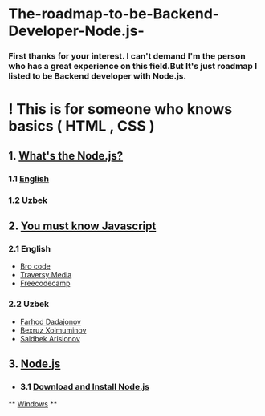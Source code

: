 # The-roadmap-to-be-Backend-Developer-Node.js-
### First thanks for your interest. I can't demand I'm the person who has a great experience on this field.But It's just roadmap I listed to be Backend developer with Node.js.

# ! This is for someone who knows basics ( HTML , CSS )

## 1. [What's the Node.js?](https://nodejs.org/en/about)
###  1.1 [English](https://youtu.be/uVwtVBpw7RQ)
###  1.2 [Uzbek](https://youtu.be/wmiLwVV19c4)

## 2. [You must know Javascript](https://javascript.info/)
### 2.1 English
*  [Bro code](https://youtu.be/8dWL3wF_OMw)
*  [Traversy Media](https://youtu.be/hdI2bqOjy3c)
*  [Freecodecamp](https://youtu.be/jS4aFq5-91M)
### 2.2 Uzbek
* [Farhod Dadajonov](https://youtu.be/DFyzRUsLwYE)
* [Bexruz Xolmuminov](https://youtu.be/vpwLVcuQqIo)
* [Saidbek Arislonov](https://youtu.be/QUMzEd8XCkI)
## 3. [Node.js](https://nodejs.org/docs/latest-v20.x/api/)
* ### 3.1 [Download and Install Node.js](https://nodejs.dev/en/download/)
** [Windows](https://www.geeksforgeeks.org/installation-of-node-js-on-windows/)
**  

